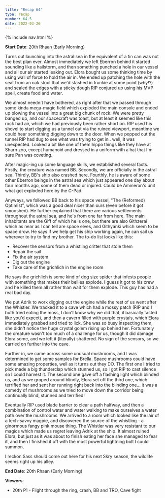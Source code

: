 ```yaml
---
title: "Recap 64"
type: recap
number: 64.5
date: 2022-03-26
---
```


{% include nav.html %}

**Start Date**: 20th Rhaan (Early Morning)

Turns out launching into the astral sea in the equivalent of a tin can was not the best plan ever. Almost immediately we left Eberron behind it started sounding like a hailstorm, and then something punched a hole in our vessel and all our air started leaking out. Elora bought us some thinking time by using wall of force to hold the air in. We ended up patching the hole with the seat from an oak stool that we'd stashed in trunkie at some point (why!?) and sealed the edges with a sticky dough RIP conjured up using his MVP spell, create food and water.

We almost needn't have bothered, as right after that we passed through some kinda mega-magic field which exploded the main console and ended up plowing the vessel into a great big chunk of rock. We were pretty banged up, and our spacecraft was toast, but at least it seemed like this rock had air, which we had previously been rather short on. RIP used his shovel to start digging us a tunnel out via the ruined viewport, meantime we could hear something digging down to the door. When we popped out the tunnel RIP had dug to see what was trying to get in.. well, it was unexpected. Looked a bit like one of them hippo things like they have at Sharn zoo, except humanoid and dressed in a uniform with a hat that I'm sure Pan was coveting.

After magic-ing up some language skills, we established several facts. Firstly, the creature was named BB. Secondly, we are officially in the astral sea. Thirdly, BB's ship also crashed here. Fourthly, he is aware of some other Eberron beings in the astral sea which just appeared one day about four months ago, some of them dead or injured. Could be Ammeron's unit what got exploded here by the C-Pad.

Anyways, we followed BB back to his space vessel, "The (Reformed) Optimist", which was a good deal nicer than ours (even before it got smooshed). He further explained that there are various settlements throughout the astral sea, and he's from one far from here. The main inhabitants are the Giff of which he is one, but there are also Githzerai which as near as I can tell are space elves, and Githyanki which seem to be space drow.
He says if we help get his ship working again, he can sail us wherever to try to find my brother. The to-do list looks like this:

- Recover the sensors from a whistling critter that stole them
- Repair the sail
- Fix the air system
- Dig out the engine
- Take care of the grichlich in the engine room

He says the grichlich is some kind of dog size spider that infests people with something that makes their bellies explode. I guess it got to his crew and he killed them all rather than wait for them explode. This guy has had a real bad day.

We put Adrik to work digging out the engine while the rest of us went after the Whistler. We tracked it to a cave which had a mossy patch (RIP and I both tried eating the moss, I don't know why we did that, it basically tasted like you'd expect), and then a cavern filled with purple crystals, which Elora immediately grabbed and tried to lick. She was so busy inspecting them, she didn't notice the huge crystal golem rising up behind her. Fortunately the creature wasn't too much of a challenge for us, though it did damage Elora some, and we left it (literally) shattered. No sign of the sensors, so we carried on further into the cave.

Further in, we came across some unusual mushrooms, and I was determined to get some samples for Brella. Space mushrooms could have some amazing properties, well as it turns out they DO. The first one I tried to pick made a big thunderclap which stunned us, so I got RIP to cast silence so I could harvest it. The second one gave off a flashing light which blinded us, and as we groped around blindly, Elora set off the third one, which terrified her and sent her running right back into the blinding one… it was a comedy of mushrooms as we tried to move down the corridor being continually blind, stunned and terrified!

Eventually RIP used blade barrier to clear a path halfway, and then a combination of control water and water walking to make ourselves a water path over the mushrooms. We arrived to a room which looked like the lair of a tech-savvy magpie, and discovered the source of the whistling - a ginormous fangy pink mouse thing. The Whistler was very resistant to our magics which made us regret leaving Adrik at the ship. It almost ruined Elora, but just as it was about to finish eating her face she managed to fear it, and then I finished it off with the most powerful lightning bolt I could summon.

I reckon Sass should come out here for his next Skry season, the wildlife seems right up his alley.

**End Date**: 20th Rhaan (Early Morning)

**Viewers**:
- 20th P1 - Flight through the ring, crash, BB and TRO, Cave fight